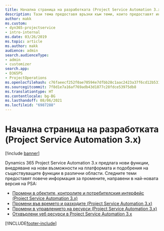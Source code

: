 ```yaml
---
title: Начална страница на разработката (Project Service Automation 3.x)
description: Тази тема предоставя връзки към теми, които предоставят информация за разработката на Dynamics 365 Project Service Automation (PSA) версия 3.x.
author: makk
ms.custom:
- dyn365-projectservice
- intro-internal
ms.date: 03/26/2019
ms.topic: article
ms.author: makk
audience: admin
search.audienceType:
- admin
- customizer
search.app:
- D365PS
- ProjectOperations
ms.openlocfilehash: c76faeecf252f0ae70594e7dfbb28c1aac2423a37f6cd12b53103dd7a493306e
ms.sourcegitcommit: 7f8d1e7a16af769adb43d1877c28fdce53975db8
ms.translationtype: HT
ms.contentlocale: bg-BG
ms.lasthandoff: 08/06/2021
ms.locfileid: "6987288"
---
```

# <a name="development-home-page-project-service-automation-3x"></a>Начална страница на разработката (Project Service Automation 3.x)

[!include [banner](../../includes/psa-now-project-operations.md)]

Dynamics 365 Project Service Automation 3.x предлага нови функции, внедряване на нови възможности на платформата и подобрения на съществуващите функции в различни области. Следните теми предоставят повече информация за промените, направени в най-новата версия на PSA:

- [Промени в обектите, контролите и потребителския интерфейс (Project Service Automation 3.x)](../developer-guides/entity-changes-v3.x.md)
- [Промени във времето и разходите (Project Service Automation 3.x)](../developer-guides/time-expense-changes-v3.x.md)
- [Промени в управлението на ресурси (Project Service Automation 3.x)](../developer-guides/resource-management-changes-v3.x.md)
- [Отхвърлени уеб ресурси в Project Service Automation 3.x](../developer-guides/web-resources-deprecated-v3.x.md)


[!INCLUDE[footer-include](../../includes/footer-banner.md)]